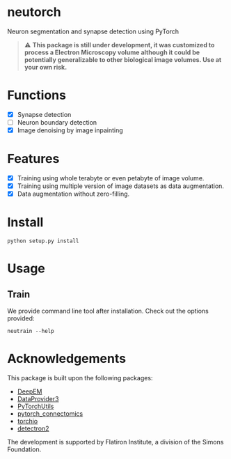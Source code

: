 # neutorch
Neuron segmentation and synapse detection using PyTorch

> :warning: **This package is still under development, it was customized to process a Electron Microscopy volume although it could be potentially generalizable to other biological image volumes. Use at your own risk.**

# Functions
- [x] Synapse detection
- [ ] Neuron boundary detection
- [x] Image denoising by image inpainting

# Features
- [x] Training using whole terabyte or even petabyte of image volume.
- [x] Training using multiple version of image datasets as data augmentation.
- [x] Data augmentation without zero-filling.

# Install
    python setup.py install

# Usage
## Train
We provide command line tool after installation. Check out the options provided:

    neutrain --help

# Acknowledgements

This package is built upon the following packages:
- [DeepEM](https://github.com/seung-lab/DeepEM)
- [DataProvider3](https://github.com/seung-lab/DataProvider3)
- [PyTorchUtils](https://github.com/nicholasturner1/PyTorchUtils)
- [pytorch_connectomics](https://github.com/zudi-lin/pytorch_connectomics)
- [torchio](https://github.com/fepegar/torchio)
- [detectron2](https://github.com/facebookresearch/detectron2)

The development is supported by Flatiron Institute, a division of the Simons Foundation.
